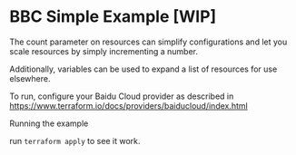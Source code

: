 # BBC Simple Example [WIP]

The count parameter on resources can simplify configurations
and let you scale resources by simply incrementing a number.

Additionally, variables can be used to expand a list of resources
for use elsewhere.

To run, configure your Baidu Cloud provider as described in https://www.terraform.io/docs/providers/baiducloud/index.html

Running the example

run `terraform apply` to see it work.